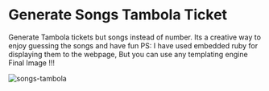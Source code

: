 # Generate Songs Tambola Ticket 
Generate Tambola tickets but songs instead of number.
Its a creative way to enjoy guessing the songs and have fun
PS: I have used embedded ruby for displaying them to the webpage, But you can use any templating engine
Final Image !!!

![songs-tambola](https://github.com/Rajan4436/songs-tambola-ticket/blob/master/download%20.png)



